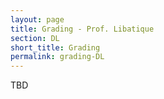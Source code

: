 ```yaml
---
layout: page
title: Grading - Prof. Libatique
section: DL
short_title: Grading
permalink: grading-DL
---
```


TBD
